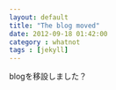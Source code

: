 ```yaml
---
layout: default
title: "The blog moved"
date: 2012-09-18 01:42:00
category : whatnot
tags : [jekyll]
---
```

blogを移設しました？
